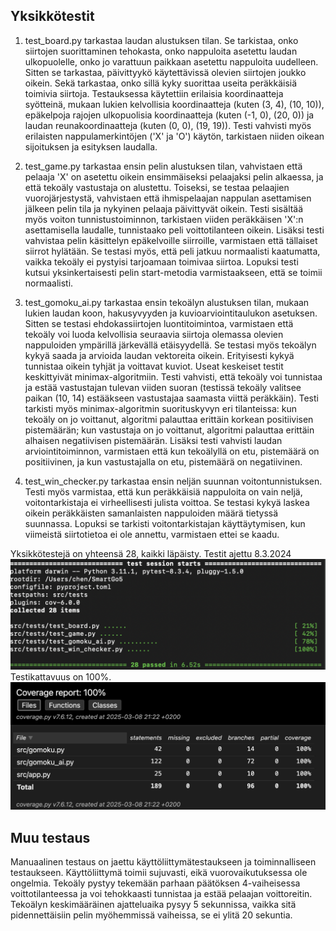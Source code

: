 ## Yksikkötestit
1. test_board.py tarkastaa laudan alustuksen tilan. Se tarkistaa, onko siirtojen suorittaminen tehokasta, onko nappuloita asetettu laudan ulkopuolelle, onko jo varattuun paikkaan asetettu nappuloita uudelleen. Sitten se tarkastaa, päivittyykö käytettävissä olevien siirtojen joukko oikein. Sekä tarkastaa, onko sillä kyky suorittaa useita peräkkäisiä toimivia siirtoja. Testauksessa käytettiin erilaisia koordinaatteja syötteinä, mukaan lukien kelvollisia koordinaatteja (kuten (3, 4), (10, 10)), epäkelpoja rajojen ulkopuolisia koordinaatteja (kuten (-1, 0), (20, 0)) ja laudan reunakoordinaatteja (kuten (0, 0), (19, 19)). Testi vahvisti myös erilaisten nappulamerkintöjen ('X' ja 'O') käytön, tarkistaen niiden oikean sijoituksen ja esityksen laudalla.

2. test_game.py tarkastaa ensin pelin alustuksen tilan, vahvistaen että pelaaja 'X' on asetettu oikein ensimmäiseksi pelaajaksi pelin alkaessa, ja että tekoäly vastustaja on alustettu. Toiseksi, se testaa pelaajien vuorojärjestystä, vahvistaen että ihmispelaajan nappulan asettamisen jälkeen pelin tila ja nykyinen pelaaja päivittyvät oikein. Testi sisältää myös voiton tunnistustoiminnon, tarkistaen viiden peräkkäisen 'X':n asettamisella laudalle, tunnistaako peli voittotilanteen oikein. Lisäksi testi vahvistaa pelin käsittelyn epäkelvoille siirroille, varmistaen että tällaiset siirrot hylätään. Se testasi myös, että peli jatkuu normaalisti kaatumatta, vaikka tekoäly ei pystyisi tarjoamaan toimivaa siirtoa. Lopuksi testi kutsui yksinkertaisesti pelin start-metodia varmistaakseen, että se toimii normaalisti.

3. test_gomoku_ai.py tarkastaa ensin tekoälyn alustuksen tilan, mukaan lukien laudan koon, hakusyvyyden ja kuvioarviointitaulukon asetuksen. Sitten se testasi ehdokassiirtojen luontitoimintoa, varmistaen että tekoäly voi luoda kelvollisia seuraavia siirtoja olemassa olevien nappuloiden ympärillä järkevällä etäisyydellä. Se testasi myös tekoälyn kykyä saada ja arvioida laudan vektoreita oikein. Erityisesti kykyä tunnistaa oikein tyhjät ja voittavat kuviot. Useat keskeiset testit keskittyivät minimax-algoritmiin. Testi vahvisti, että tekoäly voi tunnistaa ja estää vastustajan tulevan viiden suoran (testissä tekoäly valitsee paikan (10, 14) estääkseen vastustajaa saamasta viittä peräkkäin). Testi tarkisti myös minimax-algoritmin suorituskyvyn eri tilanteissa: kun tekoäly on jo voittanut, algoritmi palauttaa erittäin korkean positiivisen pistemäärän; kun vastustaja on jo voittanut, algoritmi palauttaa erittäin alhaisen negatiivisen pistemäärän. Lisäksi testi vahvisti laudan arviointitoiminnon, varmistaen että kun tekoälyllä on etu, pistemäärä on positiivinen, ja kun vastustajalla on etu, pistemäärä on negatiivinen.

4. test_win_checker.py tarkastaa ensin neljän suunnan voitontunnistuksen. Testi myös varmistaa, että kun peräkkäisiä nappuloita on vain neljä, voitontarkistaja ei virheellisesti julista voittoa. Se testasi kykyä laskea oikein peräkkäisten samanlaisten nappuloiden määrä tietyssä suunnassa. Lopuksi se tarkisti voitontarkistajan käyttäytymisen, kun viimeistä siirtotietoa ei ole annettu, varmistaen ettei se kaadu.

Yksikkötestejä on yhteensä 28, kaikki läpäisty. Testit ajettu 8.3.2024 
![testiraportti](testi.png)
Testikattavuus on 100%. 
![testikattavuus](Testikattavuusraportti.png)

## Muu testaus
Manuaalinen testaus on jaettu käyttöliittymätestaukseen ja toiminnalliseen testaukseen. Käyttöliittymä toimii sujuvasti, eikä vuorovaikutuksessa ole ongelmia. Tekoäly pystyy tekemään parhaan päätöksen 4-vaiheisessa voittotilanteessa ja voi tehokkaasti tunnistaa ja estää pelaajan voittoreitin. Tekoälyn keskimääräinen ajatteluaika pysyy 5 sekunnissa, vaikka sitä pidennettäisiin pelin myöhemmissä vaiheissa, se ei ylitä 20 sekuntia.
